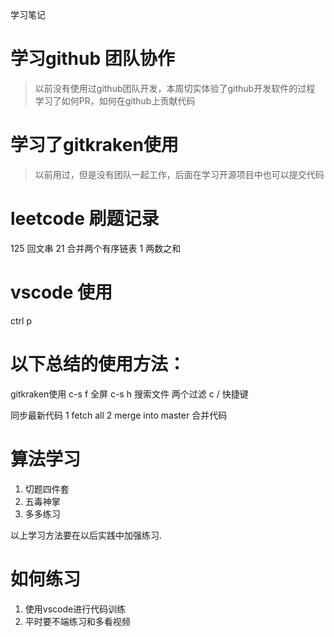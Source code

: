 学习笔记
# 学习github 团队协作
> 以前没有使用过github团队开发，本周切实体验了github开发软件的过程
> 学习了如何PR，如何在github上贡献代码
# 学习了gitkraken使用
> 以前用过，但是没有团队一起工作，后面在学习开源项目中也可以提交代码

# leetcode 刷题记录
125 回文串
21 合并两个有序链表
1 两数之和

# vscode 使用
ctrl p

# 以下总结的使用方法：
gitkraken使用
c-s f 全屏
c-s h 搜索文件
两个过滤
c /   快捷键

同步最新代码
1 fetch all 
2 merge into master 合并代码


# 算法学习
1. 切题四件套
2. 五毒神掌
3. 多多练习

以上学习方法要在以后实践中加强练习.

# 如何练习
1. 使用vscode进行代码训练
2. 平时要不端练习和多看视频
